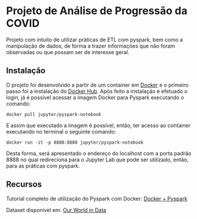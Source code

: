# Projeto de Análise de Progressão da COVID

Projeto com intuito de utilizar práticas de ETL com pyspark, bem como a manipulação de dados, de forma a trazer informações que não foram observadas ou que possam ser de interesse geral.

## Instalação

O projeto foi desenvolvido a partir de um container em [Docker](https://www.docker.com/resources/what-container) e o primeiro passo foi a instalação do [Docker Hub](https://hub.docker.com/). Após feito a instalação e efetuado o login, já é possível acessar a imagem Docker para Pyspark executando o comando:

```
docker pull jupyter/pyspark-notebook
```

E assim que executado a imagem é possível, então, ter acesso ao container executando no terminal o seguinte comando:

```
docker run -it -p 8888:8888 jupyter/pyspark-notebook
```

Desta forma, será apresentado o endereço do localhost com a porta padrão 8888 no qual redireciona para o Jupyter Lab que pode ser utilizado, então, para as práticas com pyspark.

## Recursos

Tutorial completo de utilização do Pyspark com Docker: [Docker + Pyspark](https://medium.com/@chris.sfreitas10/how-to-use-pyspark-and-jupyter-notebook-with-docker-bb89f04ca895)

Dataset disponível em: [Our World in Data](https://ourworldindata.org/explorers/coronavirus-data-explorer?facet=none&Metric=Confirmed+deaths&Interval=7-day+rolling+average&Relative+to+Population=true&Color+by+test+positivity=false&country=~AFG)
